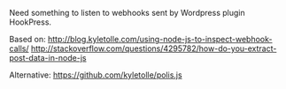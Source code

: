 Need something to listen to webhooks sent by Wordpress plugin HookPress.

Based on:
http://blog.kyletolle.com/using-node-js-to-inspect-webhook-calls/
http://stackoverflow.com/questions/4295782/how-do-you-extract-post-data-in-node-js

Alternative:
https://github.com/kyletolle/polis.js
